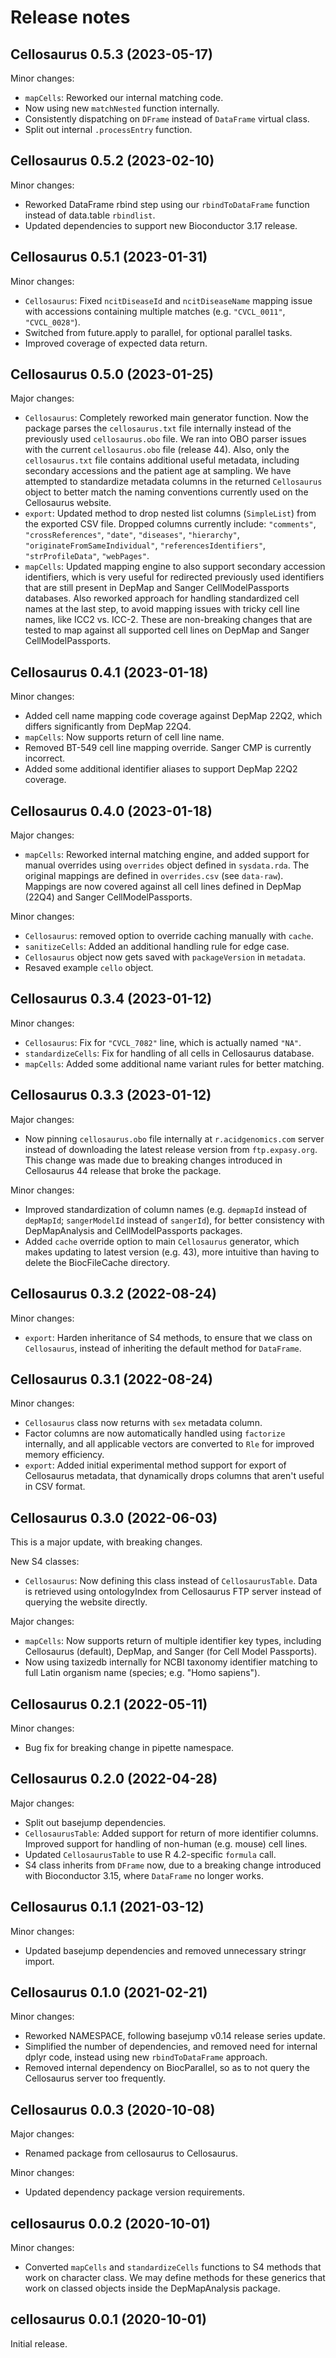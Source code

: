 # Release notes

## Cellosaurus 0.5.3 (2023-05-17)

Minor changes:

- `mapCells`: Reworked our internal matching code.
- Now using new `matchNested` function internally.
- Consistently dispatching on `DFrame` instead of `DataFrame` virtual class.
- Split out internal `.processEntry` function.

## Cellosaurus 0.5.2 (2023-02-10)

Minor changes:

- Reworked DataFrame rbind step using our `rbindToDataFrame` function instead of
  data.table `rbindlist`.
- Updated dependencies to support new Bioconductor 3.17 release.

## Cellosaurus 0.5.1 (2023-01-31)

Minor changes:

- `Cellosaurus`: Fixed `ncitDiseaseId` and `ncitDiseaseName` mapping issue with
  accessions containing multiple matches (e.g. `"CVCL_0011"`, `"CVCL_0028"`).
- Switched from future.apply to parallel, for optional parallel tasks.
- Improved coverage of expected data return.

## Cellosaurus 0.5.0 (2023-01-25)

Major changes:

- `Cellosaurus`: Completely reworked main generator function. Now the package
  parses the `cellosaurus.txt` file internally instead of the previously used
  `cellosaurus.obo` file. We ran into OBO parser issues with the current
  `cellosaurus.obo` file (release 44). Also, only the `cellosaurus.txt` file
  contains additional useful metadata, including secondary accessions and the
  patient age at sampling. We have attempted to standardize metadata columns
  in the returned `Cellosaurus` object to better match the naming conventions
  currently used on the Cellosaurus website.
- `export`: Updated method to drop nested list columns (`SimpleList`) from the
  exported CSV file. Dropped columns currently include: `"comments"`,
  `"crossReferences"`, `"date"`, `"diseases"`, `"hierarchy"`,
  `"originateFromSameIndividual"`, `"referencesIdentifiers"`,
  `"strProfileData"`, `"webPages"`.
- `mapCells`: Updated mapping engine to also support secondary accession
  identifiers, which is very useful for redirected previously used identifiers
  that are still present in DepMap and Sanger CellModelPassports databases. Also
  reworked approach for handling standardized cell names at the last step, to
  avoid mapping issues with tricky cell line names, like ICC2 vs. ICC-2. These
  are non-breaking changes that are tested to map against all supported cell
  lines on DepMap and Sanger CellModelPassports.

## Cellosaurus 0.4.1 (2023-01-18)

Minor changes:

- Added cell name mapping code coverage against DepMap 22Q2, which differs
  significantly from DepMap 22Q4.
- `mapCells`: Now supports return of cell line name.
- Removed BT-549 cell line mapping override. Sanger CMP is currently incorrect.
- Added some additional identifier aliases to support DepMap 22Q2 coverage.

## Cellosaurus 0.4.0 (2023-01-18)

Major changes:

- `mapCells`: Reworked internal matching engine, and added support for manual
  overrides using `overrides` object defined in `sysdata.rda`. The original
  mappings are defined in `overrides.csv` (see `data-raw`). Mappings are now
  covered against all cell lines defined in DepMap (22Q4) and Sanger
  CellModelPassports.

Minor changes:

- `Cellosaurus`: removed option to override caching manually with `cache`.
- `sanitizeCells`: Added an additional handling rule for edge case.
- `Cellosaurus` object now gets saved with `packageVersion` in `metadata`.
- Resaved example `cello` object.

## Cellosaurus 0.3.4 (2023-01-12)

Minor changes:

- `Cellosaurus`: Fix for `"CVCL_7082"` line, which is actually named `"NA"`.
- `standardizeCells`: Fix for handling of all cells in Cellosaurus database.
- `mapCells`: Added some additional name variant rules for better matching.

## Cellosaurus 0.3.3 (2023-01-12)

Major changes:

- Now pinning `cellosaurus.obo` file internally at `r.acidgenomics.com`
  server instead of downloading the latest release version from
  `ftp.expasy.org`. This change was made due to breaking changes introduced in
  Cellosaurus 44 release that broke the package.

Minor changes:

- Improved standardization of column names (e.g. `depmapId` instead of
  `depMapId`; `sangerModelId` instead of `sangerId`), for better consistency
  with DepMapAnalysis and CellModelPassports packages.
- Added `cache` override option to main `Cellosaurus` generator, which makes
  updating to latest version (e.g. 43), more intuitive than having to delete
  the BiocFileCache directory.

## Cellosaurus 0.3.2 (2022-08-24)

Minor changes:

- `export`: Harden inheritance of S4 methods, to ensure that we class on
  `Cellosaurus`, instead of inheriting the default method for `DataFrame`.

## Cellosaurus 0.3.1 (2022-08-24)

Minor changes:

- `Cellosaurus` class now returns with `sex` metadata column.
- Factor columns are now automatically handled using `factorize` internally,
  and all applicable vectors are converted to `Rle` for improved memory
  efficiency.
- `export`: Added initial experimental method support for export of
  Cellosaurus metadata, that dynamically drops columns that aren't useful
  in CSV format.

## Cellosaurus 0.3.0 (2022-06-03)

This is a major update, with breaking changes.

New S4 classes:

- `Cellosaurus`: Now defining this class instead of `CellosaurusTable`.
  Data is retrieved using ontologyIndex from Cellosaurus FTP server instead
  of querying the website directly.

Major changes:

- `mapCells`: Now supports return of multiple identifier key types, including
  Cellosaurus (default), DepMap, and Sanger (for Cell Model Passports).
- Now using taxizedb internally for NCBI taxonomy identifier matching to full
  Latin organism name (species; e.g. "Homo sapiens").

## Cellosaurus 0.2.1 (2022-05-11)

Minor changes:

- Bug fix for breaking change in pipette namespace.

## Cellosaurus 0.2.0 (2022-04-28)

Major changes:

- Split out basejump dependencies.
- `CellosaurusTable`: Added support for return of more identifier columns.
  Improved support for handling of non-human (e.g. mouse) cell lines.
- Updated `CellosaurusTable` to use R 4.2-specific `formula` call.
- S4 class inherits from `DFrame` now, due to a breaking change introduced
  with Bioconductor 3.15, where `DataFrame` no longer works.

## Cellosaurus 0.1.1 (2021-03-12)

Minor changes:

- Updated basejump dependencies and removed unnecessary stringr import.

## Cellosaurus 0.1.0 (2021-02-21)

Minor changes:

- Reworked NAMESPACE, following basejump v0.14 release series update.
- Simplified the number of dependencies, and removed need for internal dplyr
  code, instead using new `rbindToDataFrame` approach.
- Removed internal dependency on BiocParallel, so as to not query the
  Cellosaurus server too frequently.

## Cellosaurus 0.0.3 (2020-10-08)

Major changes:

- Renamed package from cellosaurus to Cellosaurus.

Minor changes:

- Updated dependency package version requirements.

## cellosaurus 0.0.2 (2020-10-01)

Minor changes:

- Converted `mapCells` and `standardizeCells` functions to S4 methods that work
  on character class. We may define methods for these generics that work on
  classed objects inside the DepMapAnalysis package.

## cellosaurus 0.0.1 (2020-10-01)

Initial release.
